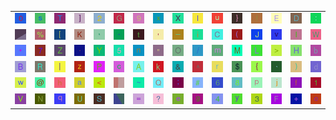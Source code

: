 <table>
<tr>
<td><img src="30.gif"></td>
<td><img src="73.gif"></td>
<td><img src="54.gif"></td>
<td><img src="5D.gif"></td>
<td><img src="32.gif"></td>
<td><img src="47.gif"></td>
<td><img src="39.gif"></td>
<td><img src="78.gif"></td>
<td><img src="58.gif"></td>
<td><img src="49.gif"></td>
<td><img src="75.gif"></td>
<td><img src="7D.gif"></td>
<td><img src="21.gif"></td>
<td><img src="45.gif"></td>
<td><img src="44.gif"></td>
<td><img src="3A.gif"></td>
</tr>
<tr>
<td><img src="gr2.gif"></td>
<td><img src="25.gif"></td>
<td><img src="5B.gif"></td>
<td><img src="4B.gif"></td>
<td><img src="27.gif"></td>
<td><img src="2D.gif"></td>
<td><img src="74.gif"></td>
<td><img src="2C.gif"></td>
<td><img src="5F.gif"></td>
<td><img src="69.gif"></td>
<td><img src="43.gif"></td>
<td><img src="28.gif"></td>
<td><img src="4A.gif"></td>
<td><img src="76.gif"></td>
<td><img src="6C.gif"></td>
<td><img src="57.gif"></td>
</tr>
<tr>
<td><img src="2A.gif"></td>
<td><img src="37.gif"></td>
<td><img src="5A.gif"></td>
<td><img src="2E.gif"></td>
<td><img src="59.gif"></td>
<td><img src="35.gif"></td>
<td><img src="6E.gif"></td>
<td><img src="22.gif"></td>
<td><img src="4F.gif"></td>
<td><img src="2F.gif"></td>
<td><img src="6D.gif"></td>
<td><img src="4D.gif"></td>
<td><img src="4C.gif"></td>
<td><img src="3E.gif"></td>
<td><img src="48.gif"></td>
<td><img src="62.gif"></td>
</tr>
<tr>
<td><img src="42.gif"></td>
<td><img src="52.gif"></td>
<td><img src="7C.gif"></td>
<td><img src="7A.gif"></td>
<td><img src="50.gif"></td>
<td><img src="63.gif"></td>
<td><img src="41.gif"></td>
<td><img src="6B.gif"></td>
<td><img src="26.gif"></td>
<td><img src="5E.gif"></td>
<td><img src="72.gif"></td>
<td><img src="24.gif"></td>
<td><img src="7B.gif"></td>
<td><img src="60.gif"></td>
<td><img src="29.gif"></td>
<td><img src="64.gif"></td>
</tr>
<tr>
<td><img src="77.gif"></td>
<td><img src="40.gif"></td>
<td><img src="68.gif"></td>
<td><img src="61.gif"></td>
<td><img src="3C.gif"></td>
<td><img src="gr3.gif"></td>
<td><img src="7E.gif"></td>
<td><img src="51.gif"></td>
<td><img src="3B.gif"></td>
<td><img src="23.gif"></td>
<td><img src="36.gif"></td>
<td><img src="38.gif"></td>
<td><img src="70.gif"></td>
<td><img src="6A.gif"></td>
<td><img src="66.gif"></td>
<td><img src="31.gif"></td>
</tr>
<tr>
<td><img src="56.gif"></td>
<td><img src="4E.gif"></td>
<td><img src="71.gif"></td>
<td><img src="55.gif"></td>
<td><img src="53.gif"></td>
<td><img src="gr1.gif"></td>
<td><img src="3D.gif"></td>
<td><img src="3F.gif"></td>
<td><img src="65.gif"></td>
<td><img src="67.gif"></td>
<td><img src="34.gif"></td>
<td><img src="79.gif"></td>
<td><img src="33.gif"></td>
<td><img src="46.gif"></td>
<td><img src="2B.gif"></td>
<td><img src="6F.gif"></td>
</tr>
</table>

